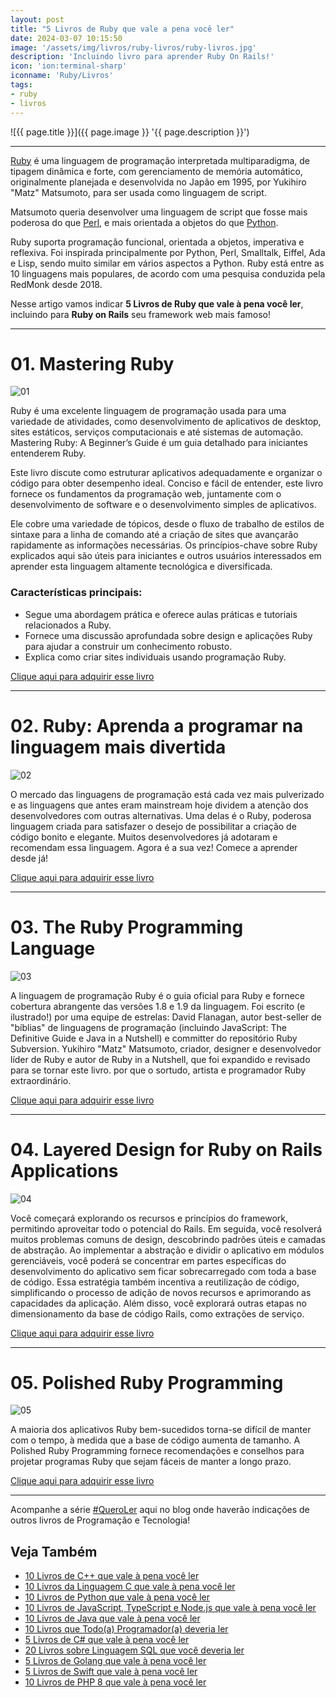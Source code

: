 ```yaml
---
layout: post
title: "5 Livros de Ruby que vale a pena você ler"
date: 2024-03-07 10:15:50
image: '/assets/img/livros/ruby-livros/ruby-livros.jpg'
description: 'Incluindo livro para aprender Ruby On Rails!'
icon: 'ion:terminal-sharp'
iconname: 'Ruby/Livros'
tags:
- ruby
- livros
---
```


![{{ page.title }}]({{ page.image }} '{{ page.description }}')

---

[Ruby](https://terminalroot.com.br/tags#ruby) é uma linguagem de programação interpretada multiparadigma, de tipagem dinâmica e forte, com gerenciamento de memória automático, originalmente planejada e desenvolvida no Japão em 1995, por Yukihiro "Matz" Matsumoto, para ser usada como linguagem de script. 

Matsumoto queria desenvolver uma linguagem de script que fosse mais poderosa do que [Perl](https://terminalroot.com.br/tags#perl), e mais orientada a objetos do que [Python](https://terminalroot.com.br/tags#python). 

Ruby suporta programação funcional, orientada a objetos, imperativa e reflexiva. Foi inspirada principalmente por Python, Perl, Smalltalk, Eiffel, Ada e Lisp, sendo muito similar em vários aspectos a Python. Ruby está entre as 10 linguagens mais populares, de acordo com uma pesquisa conduzida pela RedMonk desde 2018.

Nesse artigo vamos indicar **5 Livros de Ruby que vale à pena você ler**, incluindo para **Ruby on Rails** seu framework web mais famoso!

---


# 01. Mastering Ruby
![01](/assets/img/livros/ruby-livros/01.jpg) 

Ruby é uma excelente linguagem de programação usada para uma variedade de atividades, como desenvolvimento de aplicativos de desktop, sites estáticos, serviços computacionais e até sistemas de automação. Mastering Ruby: A Beginner’s Guide é um guia detalhado para iniciantes entenderem Ruby. 

Este livro discute como estruturar aplicativos adequadamente e organizar o código para obter desempenho ideal. Conciso e fácil de entender, este livro fornece os fundamentos da programação web, juntamente com o desenvolvimento de software e o desenvolvimento simples de aplicativos. 

Ele cobre uma variedade de tópicos, desde o fluxo de trabalho de estilos de sintaxe para a linha de comando até a criação de sites que avançarão rapidamente as informações necessárias. Os princípios-chave sobre Ruby explicados aqui são úteis para iniciantes e outros usuários interessados em aprender esta linguagem altamente tecnológica e diversificada.

### Características principais: 
+ Segue uma abordagem prática e oferece aulas práticas e tutoriais relacionados a Ruby. 
+ Fornece uma discussão aprofundada sobre design e aplicações Ruby para ajudar a construir um conhecimento robusto. 
+ Explica como criar sites individuais usando programação Ruby.

<a href="https://www.amazon.com.br/Mastering-Ruby-Beginners-Computer-Science-ebook/dp/B0CTBPXMVT/?&_encoding=UTF8&tag=marcoscpp-20&linkCode=ur2&linkId=d1ed79fa5bf7c5134ce2687d2fc6a3cb&camp=1789&creative=9325" class="btn btn-danger btn-lg">Clique aqui para adquirir esse livro</a>

---

# 02. Ruby: Aprenda a programar na linguagem mais divertida
![02](/assets/img/livros/ruby-livros/02.jpg) 

O mercado das linguagens de programação está cada vez mais pulverizado e as linguagens que antes eram mainstream hoje dividem a atenção dos desenvolvedores com outras alternativas. Uma delas é o Ruby, poderosa linguagem criada para satisfazer o desejo de possibilitar a criação de código bonito e elegante. Muitos desenvolvedores já adotaram e recomendam essa linguagem. Agora é a sua vez! Comece a aprender desde já!

<a href="https://www.amazon.com.br/Ruby-Aprenda-programar-linguagem-divertida-ebook/dp/B00VAB1IXQ/?&_encoding=UTF8&tag=marcoscpp-20&linkCode=ur2&linkId=8d0cf87ae2af6ebbf894ed81d31b513d&camp=1789&creative=9325" class="btn btn-warning btn-lg">Clique aqui para adquirir esse livro</a>

---

# 03. The Ruby Programming Language
![03](/assets/img/livros/ruby-livros/03.jpg) 

A linguagem de programação Ruby é o guia oficial para Ruby e fornece cobertura abrangente das versões 1.8 e 1.9 da linguagem. Foi escrito (e ilustrado!) por uma equipe de estrelas: David Flanagan, autor best-seller de "bíblias" de linguagens de programação (incluindo JavaScript: The Definitive Guide e Java in a Nutshell) e committer do repositório Ruby Subversion. Yukihiro "Matz" Matsumoto, criador, designer e desenvolvedor líder de Ruby e autor de Ruby in a Nutshell, que foi expandido e revisado para se tornar este livro. por que o sortudo, artista e programador Ruby extraordinário.

<a href="https://www.amazon.com.br/Ruby-Programming-Language-David-Flanagan/dp/0596516177/?&_encoding=UTF8&tag=marcoscpp-20&linkCode=ur2&linkId=078d3c2d9719059f3847ec5cb2b656ec&camp=1789&creative=9325" class="btn btn-success btn-lg">Clique aqui para adquirir esse livro</a>

---

# 04. Layered Design for Ruby on Rails Applications
![04](/assets/img/livros/ruby-livros/04.jpg) 

Você começará explorando os recursos e princípios do framework, permitindo aproveitar todo o potencial do Rails. Em seguida, você resolverá muitos problemas comuns de design, descobrindo padrões úteis e camadas de abstração. Ao implementar a abstração e dividir o aplicativo em módulos gerenciáveis, você poderá se concentrar em partes específicas do desenvolvimento do aplicativo sem ficar sobrecarregado com toda a base de código. Essa estratégia também incentiva a reutilização de código, simplificando o processo de adição de novos recursos e aprimorando as capacidades da aplicação. Além disso, você explorará outras etapas no dimensionamento da base de código Rails, como extrações de serviço.

<a href="https://www.amazon.com.br/Layered-Design-Ruby-Rails-Applications-ebook/dp/B0C3HGFN29/?&_encoding=UTF8&tag=marcoscpp-20&linkCode=ur2&linkId=94c9ba9cbb4e6f347ab1c4db45710e5a&camp=1789&creative=9325" class="btn btn-primary btn-lg">Clique aqui para adquirir esse livro</a>

---

# 05. Polished Ruby Programming
![05](/assets/img/livros/ruby-livros/05.jpg) 

A maioria dos aplicativos Ruby bem-sucedidos torna-se difícil de manter com o tempo, à medida que a base de código aumenta de tamanho. A Polished Ruby Programming fornece recomendações e conselhos para projetar programas Ruby que sejam fáceis de manter a longo prazo.

<a href="https://www.amazon.com.br/Polished-Ruby-Programming-maintainable-high-performance/dp/1801072728/?&_encoding=UTF8&tag=marcoscpp-20&linkCode=ur2&linkId=7f89ea5ea24eb62ff2905864fe482470&camp=1789&creative=9325" class="btn btn-info btn-lg">Clique aqui para adquirir esse livro</a>

---

Acompanhe a série [#QueroLer](https://terminalroot.com.br/tags#livros) aqui no blog onde haverão indicações de outros livros de Programação e Tecnologia!

## Veja Também

+ [10 Livros de C++ que vale à pena você ler](https://terminalroot.com.br/2022/03/10-livros-de-cpp-que-vale-a-pena-voce-ler.html)
+ [10 Livros da Linguagem C que vale à pena você ler](https://terminalroot.com.br/2022/09/10-livros-da-linguagem-c-que-vale-a-pena-voce-ler.html)
+ [10 Livros de Python que vale à pena você ler](https://terminalroot.com.br/2022/09/10-livros-de-python-que-vale-a-pena-voce-ler.html)
+ [10 Livros de JavaScript, TypeScript e Node.js que vale à pena você ler](https://terminalroot.com.br/2022/09/10-livros-de-javascript-typescript-e-nodejs-que-vale-a-pena-voce-ler.html)
+ [10 Livros de Java que vale à pena você ler](https://terminalroot.com.br/2022/11/10-livros-de-java-que-vale-a-pena-voce-ler.html)
+ [10 Livros que Todo(a) Programador(a) deveria ler](https://terminalroot.com.br/2022/12/10-livros-que-todoa-programadora-deveria-ler.html)
+ [5 Livros de C# que vale à pena você ler](https://terminalroot.com.br/2023/01/5-livros-de-csharp-que-vale-a-pena-voce-ler.html)
+ [20 Livros sobre Linguagem SQL que você deveria ler](https://terminalroot.com.br/2023/05/20-livros-sobre-linguagem-sql-que-voce-deveria-ler.html)
+ [5 Livros de Golang que vale à pena você ler](https://terminalroot.com.br/2023/09/5-livros-de-golang-que-vale-a-pena-voce-ler.html)
+ [5 Livros de Swift que vale à pena você ler](https://terminalroot.com.br/2024/03/5-livros-de-swift-que-vale-a-pena-voce-ler.html)
+ [10 Livros de PHP 8 que vale à pena você ler](https://terminalroot.com.br/2024/02/5-livros-de-php-8-que-vale-a-pena-voce-ler.html)

